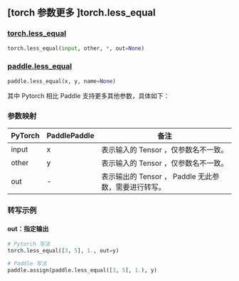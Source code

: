 ## [torch 参数更多 ]torch.less_equal

### [torch.less_equal](https://pytorch.org/docs/stable/generated/torch.less_equal.html#torch.less_equal)

```python
torch.less_equal(input, other, *, out=None)
```

### [paddle.less_equal](https://www.paddlepaddle.org.cn/documentation/docs/zh/api/paddle/less_equal_cn.html)

```python
paddle.less_equal(x, y, name=None)
```

其中 Pytorch 相比 Paddle 支持更多其他参数，具体如下：
### 参数映射
| PyTorch       | PaddlePaddle | 备注                                                   |
| ------------- | ------------ | ------------------------------------------------------ |
| input         | x            | 表示输入的 Tensor ，仅参数名不一致。                     |
| other         | y            | 表示输入的 Tensor ，仅参数名不一致。                     |
| out           | -            | 表示输出的 Tensor ， Paddle 无此参数，需要进行转写。      |


### 转写示例
#### out：指定输出
```python
# Pytorch 写法
torch.less_equal([3, 5], 1., out=y)

# Paddle 写法
paddle.assign(paddle.less_equal([3, 5], 1.), y)
```
